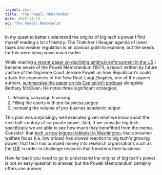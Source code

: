 ```yaml
---
layout: post
title: "The Powell Memorandum"
date: 2022-11-19
og: "The Powell Memoradum"
---
```


In my quest to better understand the origins of big tech's power I find myself reading a lot of history. The Thatcher / Reagan agenda of lower taxes and weaker regulation is an obvious point to examine, but the seeds for this were being sewn much earlier.

While reading [a recent paper on declining antitrust enforcement in the US](https://papers.ssrn.com/sol3/papers.cfm?abstract_id=4011335) I became aware of the Powell Memorandum (1971), a report written by future Justice of the Supreme Court Jerome Powell on how Republican's could attack the economics of the New Deal. Luigi Zingales, one of the papers authors, [summersies the paper on his Capitalisn't podcast](https://www.capitalisnt.com/episodes/antitrust-isnt-the-story-of-declining-enforcement-in-america) alongside Bethany McClean. He notes three significant strategies:

1. Relaxing campaign financing
2. Filling the courts with pro-business judges
3. Increaing the volume of pro-busines academic output

This plan was surprisingly well executed given what we know about the next half-century of corporate power. And, if we consider big tech specifically we are able to see how much they benefitted from the memo. Consider: that [tech is now biggest lobbyist in Washington](https://www.citizen.org/article/big-tech-lobbying-update/); that consumer welfare focus (i.e. low prices) has slowed reaction to big tech's growing power; that tech has pumped money into research organisations such as the [ITIF](https://en.wikipedia.org/wiki/Information_Technology_and_Innovation_Foundation#Funders) in order to challenge research that threatens their business.

How far back you need to go to understand the origins of big tech's power is not an easy question to answer, but the Powell Memorandum certainly offers one answer.
